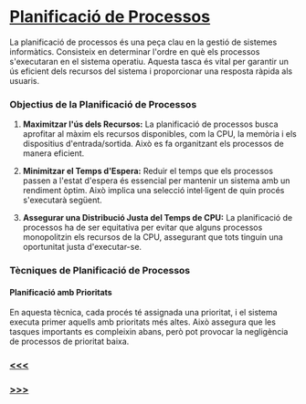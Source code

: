 # [Planificació de Processos](1_Introducció)

La planificació de processos és una peça clau en la gestió de sistemes informàtics. Consisteix en determinar l'ordre en què els processos s'executaran en el sistema operatiu. Aquesta tasca és vital per garantir un ús eficient dels recursos del sistema i proporcionar una resposta ràpida als usuaris.

### Objectius de la Planificació de Processos

1. **Maximitzar l'ús dels Recursos:** La planificació de processos busca aprofitar al màxim els recursos disponibles, com la CPU, la memòria i els dispositius d'entrada/sortida. Això es fa organitzant els processos de manera eficient.

2. **Minimitzar el Temps d'Espera:** Reduir el temps que els processos passen a l'estat d'espera és essencial per mantenir un sistema amb un rendiment òptim. Això implica una selecció intel·ligent de quin procés s'executarà següent.

3. **Assegurar una Distribució Justa del Temps de CPU:** La planificació de processos ha de ser equitativa per evitar que alguns processos monopolitzin els recursos de la CPU, assegurant que tots tinguin una oportunitat justa d'executar-se.

### Tècniques de Planificació de Processos

#### Planificació amb Prioritats

En aquesta tècnica, cada procés té assignada una prioritat, i el sistema executa primer aquells amb prioritats més altes. Això assegura que les tasques importants es compleixin abans, però pot provocar la negligència de processos de prioritat baixa.

### [<<<](2.2_Estats_del_Procés)
### [>>>](4_Comunicació_entre_Processos)